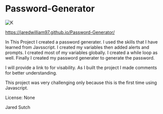# Password-Generator

![K](https://user-images.githubusercontent.com/80869140/115944779-8853e980-a47d-11eb-9da7-355dc1714d4a.jpg)

https://jaredwilliam97.github.io/Password-Generator/

In This Project I created a password generater. I used the skills that I have learned from Javsscript. I created my variables then added alerts and prompts. I created most of my variables globally. I created a while loop as well. Finally I created my password generater to generate the password.

I will provide a link to for visability. As I built the project I made comments for better understanding.

This project was very challenging only because this is the first time using Javascript.

License: None

Jared Sutch
